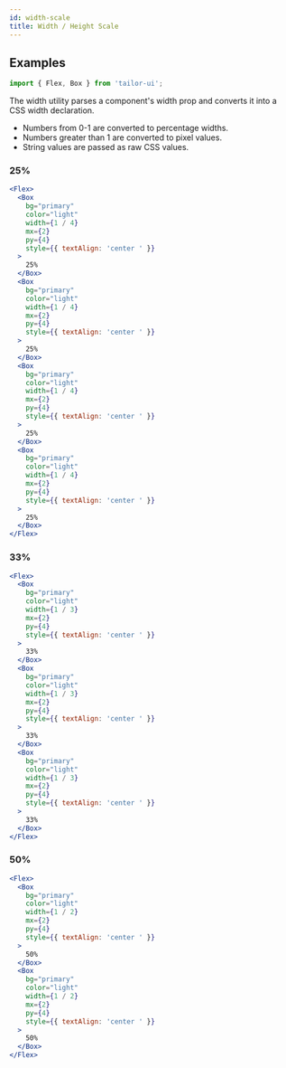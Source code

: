 ```yaml
---
id: width-scale
title: Width / Height Scale
---
```


## Examples

```js
import { Flex, Box } from 'tailor-ui';
```

The width utility parses a component's width prop and converts it into a CSS width declaration.

- Numbers from 0-1 are converted to percentage widths.
- Numbers greater than 1 are converted to pixel values.
- String values are passed as raw CSS values.

### 25%

```jsx live
<Flex>
  <Box
    bg="primary"
    color="light"
    width={1 / 4}
    mx={2}
    py={4}
    style={{ textAlign: 'center ' }}
  >
    25%
  </Box>
  <Box
    bg="primary"
    color="light"
    width={1 / 4}
    mx={2}
    py={4}
    style={{ textAlign: 'center ' }}
  >
    25%
  </Box>
  <Box
    bg="primary"
    color="light"
    width={1 / 4}
    mx={2}
    py={4}
    style={{ textAlign: 'center ' }}
  >
    25%
  </Box>
  <Box
    bg="primary"
    color="light"
    width={1 / 4}
    mx={2}
    py={4}
    style={{ textAlign: 'center ' }}
  >
    25%
  </Box>
</Flex>
```

### 33%

```jsx live
<Flex>
  <Box
    bg="primary"
    color="light"
    width={1 / 3}
    mx={2}
    py={4}
    style={{ textAlign: 'center ' }}
  >
    33%
  </Box>
  <Box
    bg="primary"
    color="light"
    width={1 / 3}
    mx={2}
    py={4}
    style={{ textAlign: 'center ' }}
  >
    33%
  </Box>
  <Box
    bg="primary"
    color="light"
    width={1 / 3}
    mx={2}
    py={4}
    style={{ textAlign: 'center ' }}
  >
    33%
  </Box>
</Flex>
```

### 50%

```jsx live
<Flex>
  <Box
    bg="primary"
    color="light"
    width={1 / 2}
    mx={2}
    py={4}
    style={{ textAlign: 'center ' }}
  >
    50%
  </Box>
  <Box
    bg="primary"
    color="light"
    width={1 / 2}
    mx={2}
    py={4}
    style={{ textAlign: 'center ' }}
  >
    50%
  </Box>
</Flex>
```
